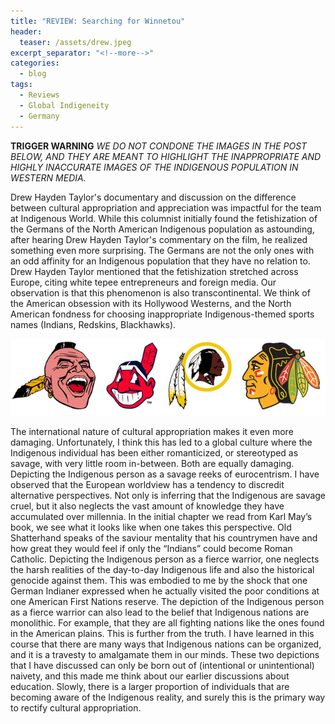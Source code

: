 ```yaml
---
title: "REVIEW: Searching for Winnetou"
header:
  teaser: /assets/drew.jpeg
excerpt_separator: "<!--more-->"
categories:
  - blog
tags:
  - Reviews
  - Global Indigeneity
  - Germany
---
```

**TRIGGER WARNING**
*WE DO NOT CONDONE THE IMAGES IN THE POST BELOW, AND THEY ARE MEANT TO HIGHLIGHT THE INAPPROPRIATE AND HIGHLY INACCURATE IMAGES OF THE INDIGENOUS POPULATION IN WESTERN MEDIA.*

Drew Hayden Taylor's documentary and discussion on the difference between cultural appropriation and appreciation was impactful for the team at Indigenous World. While this columnist initially found the fetishization of the Germans of the North American Indigenous population as astounding, after hearing Drew Hayden Taylor's commentary on the film, he realized something even more surprising. The Germans are not the only ones with an odd affinity for an Indigenous population that they have no relation to. Drew Hayden Taylor mentioned that the fetishization stretched across Europe, citing white tepee entrepreneurs and foreign media. Our observation is that this phenomenon is also transcontinental. We think of the American obsession with its Hollywood Westerns, and the North American fondness for choosing inappropriate Indigenous-themed sports names (Indians, Redskins, Blackhawks).
 
![logos Image](/assets/logos.jpeg "logos")

The international nature of cultural appropriation makes it even more damaging. Unfortunately, I think this has led to a global culture where the Indigenous individual has been either romanticized, or stereotyped as savage, with very little room in-between. Both are equally damaging.
Depicting the Indigenous person as a savage reeks of eurocentrism. I have observed that the European worldview has a tendency to discredit alternative perspectives. Not only is inferring that the Indigenous are savage cruel, but it also neglects the vast amount of knowledge they have accumulated over millennia. In the initial chapter we read from Karl May’s book, we see what it looks like when one takes this perspective. Old Shatterhand speaks of the saviour mentality that his countrymen have and how great they would feel if only the “Indians” could become Roman Catholic.
Depicting the Indigenous person as a fierce warrior, one neglects the harsh realities of the day-to-day Indigenous life and also the historical genocide against them. This was embodied to me by the shock that one German Indianer expressed when he actually visited the poor conditions at one American First Nations reserve.
The depiction of the Indigenous person as a fierce warrior can also lead to the belief that Indigenous nations are monolithic. For example, that they are all fighting nations like the ones found in the American plains. This is further from the truth. I have learned in this course that there are many ways that Indigenous nations can be organized, and it is a travesty to amalgamate them in our minds.
These two depictions that I have discussed can only be born out of (intentional or unintentional) naivety, and this made me think about our earlier discussions about education. Slowly, there is a larger proportion of individuals that are becoming aware of the Indigenous reality, and surely this is the primary way to rectify cultural appropriation.
